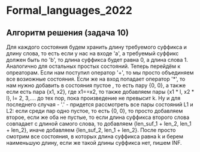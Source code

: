 # Formal_languages_2022
## Алгоритм решения (задача 10)
Для каждого состояния будем хранить длину требуемого суффикса и длину слова, то есть если у нас на входе 'a', а требуемый суффикс должен быть по 'b', то длина суффикса будет равна 0, а длина слова 1. Аналогично для остальных простых состояний. Теперь перейдём к опреаторам. Если нам поступил оператор '+', то мы просто объединяем все возиожные состояния. Если же на вход попадает оператор '*', то нам нужно добавить в состояния пустое , то есть пару {0, 0}, а также если есть пара {x1, x2}, где x1==x2, то также добавляем пары {x1 * l, x2 * l}, l= 2, 3,.... до тех пор, пока произведение не превысит k. Ну и  для последнего случая - '.' - придется рассмотреть все пары состояний L1 и L2: если среди пар одно пустое, то есть {0, 0}, то просто добавляем второе, если же оба не пустые, то если длина суффикса второго слова совпадает с длиной самого слова, то добавляем {len_suf_1 + len_2, len_1 + len_2}, иначе добавляем {len_suf_2, len_1 + len_2}. После просто смотрим все состояния, в которых длина суффикса равна k и берем наименьшую длину, если же такой длины суффикса нет, пишем INF.
